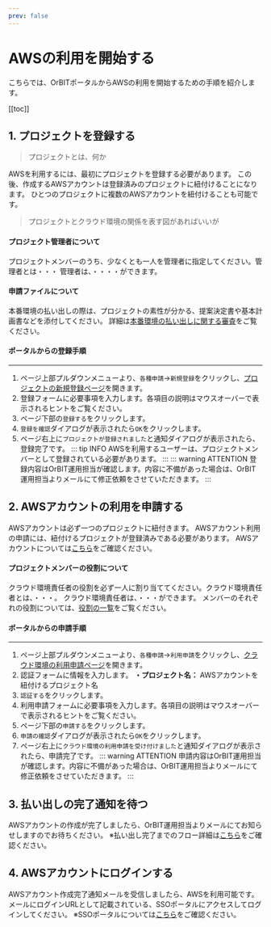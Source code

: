 ```yaml
---
prev: false
---
```


# AWSの利用を開始する
こちらでは、OrBITポータルからAWSの利用を開始するための手順を紹介します。

[[toc]]

## 1. プロジェクトを登録する
>プロジェクトとは、何か

AWSを利用するには、最初にプロジェクトを登録する必要があります。
この後、作成するAWSアカウントは登録済みのプロジェクトに紐付けることになります。
ひとつのプロジェクトに複数のAWSアカウントを紐付けることも可能です。
>プロジェクトとクラウド環境の関係を表す図があればいいが

#### プロジェクト管理者について
プロジェクトメンバーのうち、少なくとも一人を管理者に指定してください。管理者とは・・・
管理者は、・・・・ができます。
#### 申請ファイルについて
本番環境の払い出しの際は、プロジェクトの素性が分かる、提案決定書や基本計画書などを添付してください。
詳細は[本番環境の払い出しに関する審査](/guide/aws/service/account-management.html#本番環境の払い出しに関する審査)をご覧ください。

#### ポータルからの登録手順
---
1. ページ上部プルダウンメニューより、`各種申請`→`新規登録`をクリックし、[プロジェクトの新規登録ページ](/request/create-project.html)を開きます。
2. 登録フォームに必要事項を入力します。各項目の説明はマウスオーバーで表示されるヒントをご覧ください。
3. ページ下部の`登録する`をクリックします。
4. `登録を確認`ダイアログが表示されたら`OK`をクリックします。
5. ページ右上に`プロジェクトが登録されました`と通知ダイアログが表示されたら、登録完了です。
::: tip INFO
AWSを利用するユーザーは、プロジェクトメンバーとして登録されている必要があります。
:::
::: warning ATTENTION
登録内容はOrBIT運用担当が確認します。内容に不備があった場合は、OrBIT運用担当よりメールにて修正依頼をさせていただきます。
:::

## 2. AWSアカウントの利用を申請する
AWSアカウントは必ず一つのプロジェクトに紐付きます。
AWSアカウント利用の申請には、紐付けるプロジェクトが登録済みである必要があります。
AWSアカウントについては[こちら](/guide/aws/service/account-management.html#awsアカウント管理サービス)をご確認ください。
#### プロジェクトメンバーの役割について
クラウド環境責任者の役割を必ず一人に割り当ててください。クラウド環境責任者とは、・・・。
クラウド環境責任者は、・・・ができます。
メンバーのそれぞれの役割については、[役割の一覧](/guide/aws/service/id-management.html#役割の一覧)をご覧ください。
#### ポータルからの申請手順
---
1. ページ上部プルダウンメニューより、`各種申請`→`利用申請`をクリックし、[クラウド環境の利用申請ページ](/request/create-account.html)を開きます。
2. 認証フォームに情報を入力します。
  **・プロジェクト名：** AWSアカウントを紐付けるプロジェクト名
3. `認証する`をクリックします。
4. 利用申請フォームに必要事項を入力します。各項目の説明はマウスオーバーで表示されるヒントをご覧ください。
5. ページ下部の`申請する`をクリックします。
6. `申請の確認`ダイアログが表示されたら`OK`をクリックします。
7. ページ右上に`クラウド環境の利用申請を受け付けました`と通知ダイアログが表示されたら、申請完了です。
::: warning ATTENTION
申請内容はOrBIT運用担当が確認します。内容に不備があった場合は、OrBIT運用担当よりメールにて修正依頼をさせていただきます。
:::

## 3. 払い出しの完了通知を待つ
AWSアカウントの作成が完了しましたら、OrBIT運用担当よりメールにてお知らせしますのでお待ちください。
※払い出し完了までのフロー詳細は[こちら](/guide/aws/service/account-management.html#払い出しのフロー)をご確認ください。
## 4. AWSアカウントにログインする
AWSアカウント作成完了通知メールを受信しましたら、AWSを利用可能です。
メールにログインURLとして記載されている、SSOポータルにアクセスしてログインしてください。
※SSOポータルについては[こちら](guide/aws/service/id-management.html#ssoポータル)をご確認ください。


<Footer />